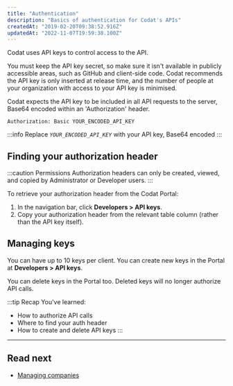 ```yaml
---
title: "Authentication"
description: "Basics of authentication for Codat's APIs"
createdAt: "2019-02-20T09:38:52.916Z"
updatedAt: "2022-11-07T19:59:38.100Z"
---
```


Codat uses API keys to control access to the API.

You must keep the API key secret, so make sure it isn't available in publicly accessible areas, such as GitHub and client-side code. Codat recommends the API key is only inserted at release time, and the number of people at your organization with access to your API key is minimised.

Codat expects the API key to be included in all API requests to the server, Base64 encoded within an 'Authorization' header.

`Authorization: Basic YOUR_ENCODED_API_KEY`

:::info
Replace *`YOUR_ENCODED_API_KEY`* with your API key, Base64 encoded
:::

## Finding your authorization header

:::caution Permissions
Authorization headers can only be created, viewed, and copied by Administrator or Developer users.
:::

To retrieve your authorization header from the Codat Portal:

1. In the navigation bar, click **Developers > API keys**.
2. Copy your authorization header from the relevant table column (rather than the API key itself).

## Managing keys

You can have up to 10 keys per client. You can create new keys in the Portal at **Developers > API keys**.

You can delete keys in the Portal too. Deleted keys will no longer authorize API calls.

:::tip Recap
You've learned:
- How to authorize API calls
- Where to find your auth header
- How to create and delete API keys
:::

---

## Read next

- [Managing companies](/using-the-api/managing-companies)
